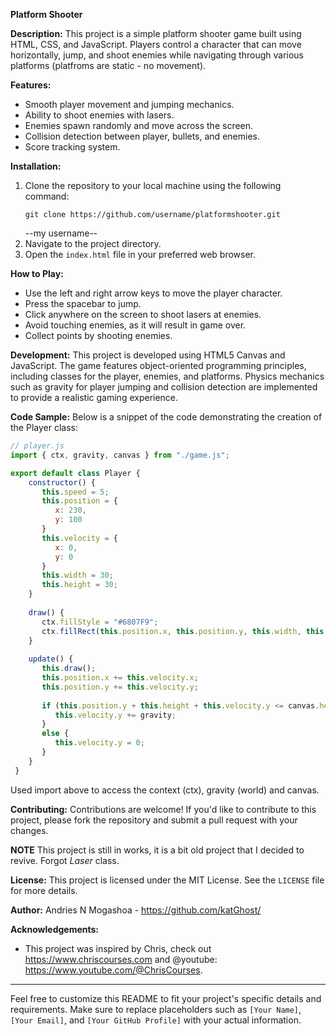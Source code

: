 **Platform Shooter**

**Description:**
This project is a simple platform shooter game built using HTML, CSS, and JavaScript. Players control a character that can move horizontally, jump, and shoot enemies while navigating through various platforms (platfroms are static - no movement).

**Features:**
- Smooth player movement and jumping mechanics.
- Ability to shoot enemies with lasers.
- Enemies spawn randomly and move across the screen.
- Collision detection between player, bullets, and enemies.
- Score tracking system.

**Installation:**
1. Clone the repository to your local machine using the following command:
   ```
   git clone https://github.com/username/platformshooter.git
   ```
   --my username--
2. Navigate to the project directory.
3. Open the `index.html` file in your preferred web browser.

**How to Play:**
- Use the left and right arrow keys to move the player character.
- Press the spacebar to jump.
- Click anywhere on the screen to shoot lasers at enemies.
- Avoid touching enemies, as it will result in game over.
- Collect points by shooting enemies.

**Development:**
This project is developed using HTML5 Canvas and JavaScript. The game features object-oriented programming principles, including classes for the player, enemies, and platforms. Physics mechanics such as gravity for player jumping and collision detection are implemented to provide a realistic gaming experience.

**Code Sample:**
Below is a snippet of the code demonstrating the creation of the Player class:

```javascript
// player.js
import { ctx, gravity, canvas } from "./game.js";

export default class Player {
    constructor() {
       this.speed = 5;
       this.position = {
          x: 230,
          y: 100
       }
       this.velocity = {
          x: 0,
          y: 0
       }
       this.width = 30;
       this.height = 30;
    }
    
    draw() {
       ctx.fillStyle = "#6807F9";
       ctx.fillRect(this.position.x, this.position.y, this.width, this.height);
    }
 
    update() {
       this.draw();
       this.position.x += this.velocity.x;
       this.position.y += this.velocity.y;
 
       if (this.position.y + this.height + this.velocity.y <= canvas.height) {
          this.velocity.y += gravity;
       }
       else {
          this.velocity.y = 0;
       }
    }
 }
```
Used import above to access the context (ctx), gravity (world) and canvas.

**Contributing:**
Contributions are welcome! If you'd like to contribute to this project, please fork the repository and submit a pull request with your changes.

**NOTE**
This project is still in works, it is a bit old project that I decided to revive.
Forgot _Laser_ class.

**License:**
This project is licensed under the MIT License. See the `LICENSE` file for more details.

**Author:**
Andries N Mogashoa - https://github.com/katGhost/

**Acknowledgements:**
- This project was inspired by Chris, check out https://www.chriscourses.com and @youtube: https://www.youtube.com/@ChrisCourses.

---

Feel free to customize this README to fit your project's specific details and requirements. Make sure to replace placeholders such as `[Your Name]`, `[Your Email]`, and `[Your GitHub Profile]` with your actual information.
